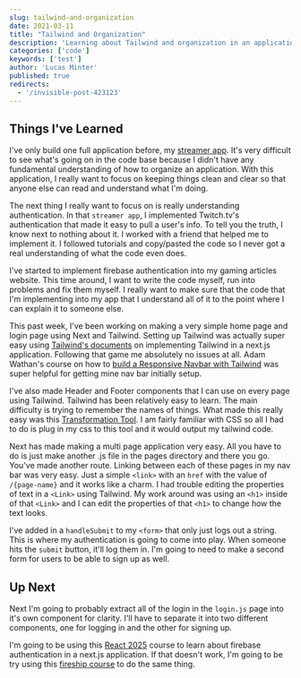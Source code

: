 ```yaml
---
slug: tailwind-and-organization
date: 2021-03-11
title: "Tailwind and Organization"
description: 'Learning about Tailwind and organization in an application'
categories: ['code']
keywords: ['test']
author: 'Lucas Minter'
published: true
redirects:
  - '/invisible-post-423123'
---
```


## Things I've Learned

I've only build one full application before, my [streamer app](https://github.com/lsminter/next-streamer-center). It's very difficult to see what's going on in the code base because I didn't have any fundamental understanding of how to organize an application. With this application, I really want to focus on keeping things clean and clear so that anyone else can read and understand what I'm doing. 

The next thing I really want to focus on is really understanding authentication. In that `streamer app`, I implemented Twitch.tv's authentication that made it easy to pull a user's info. To tell you the truth, I know next to nothing about it. I worked with a friend that helped me to implement it. I followed tutorials and copy/pasted the code so I never got a real understanding of what the code even does. 

I've started to implement firebase authentication into my gaming articles website. This time around, I want to write the code myself, run into problems and fix them myself. I really want to make sure that the code that I'm implementing into my app that I understand all of it to the point where I can explain it to someone else. 

This past week, I've been working on making a very simple home page and login page using Next and Tailwind. Setting up Tailwind was actually super easy using [Tailwind's documents](https://tailwindcss.com/docs/guides/nextjs) on implementing Tailwind in a next.js application. Following that game me absolutely no issues at all. Adam Wathan's course on how to [build a Responsive Navbar with Tailwind](https://egghead.io/courses/build-a-responsive-navbar-with-tailwind-4d328a35) was super helpful for getting mine nav bar initially setup. 

I've also made Header and Footer components that I can use on every page using Tailwind. Tailwind has been relatively easy to learn. The main difficulty is trying to remember the names of things. What made this really easy was this [Transformation Tool](https://transform.tools/css-to-tailwind). I am fairly familiar with CSS so all I had to do is plug in my css to this tool and it would output my tailwind code. 

Next has made making a multi page application very easy. All you have to do is just make another .js file in the pages directory and there you go. You've made another route. Linking between each of these pages in my nav bar was very easy. Just a simple `<link>` with an `href` with the value of `/{page-name}` and it works like a charm. I had trouble editing the properties of text in a `<Link>` using Tailwind. My work around was using an `<h1>` inside of that `<Link>` and I can edit the properties of that `<h1>` to change how the text looks.

I've added in a `handleSubmit` to my `<form>` that only just logs out a string. This is where my authentication is going to come into play. When someone hits the `submit` button, it'll log them in. I'm going to need to make a second form for users to be able to sign up as well. 

## Up Next

Next I'm going to probably extract all of the login in the `login.js` page into it's own component for clarity. I'll have to separate it into two different components, one for logging in and the other for signing up. 

I'm going to be using this [React 2025](https://react2025.com/) course to learn about firebase authentication in a next.js application. If that doesn't work, I'm going to be try using this [fireship course](https://fireship.io/courses/react-next-firebase/) to do the same thing.